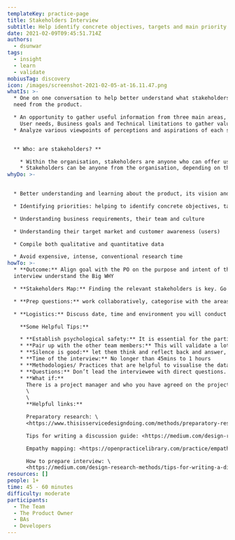 ```yaml
---
templateKey: practice-page
title: Stakeholders Interview
subtitle: Help identify concrete objectives, targets and main priority areas
date: 2021-02-09T09:45:51.714Z
authors:
  - dsunwar
tags:
  - insight
  - learn
  - validate
mobiusTag: discovery
icon: /images/screenshot-2021-02-05-at-16.11.47.png
whatIs: >-
  * One on one conversation to help better understand what stakeholders want and
  need from the product.

  * An opportunity to gather useful information from three main areas, and more for e.g:\
    User needs, Business goals and Technical limitations to gather valuable insights.
  * Analyze various viewpoints of perceptions and aspirations of each stakeholder who have a product success interest


  ** Who: are stakeholders? **

    * Within the organisation, stakeholders are anyone who can offer useful product advice and ultimately help simplify the design process.
    * Stakeholders can be anyone from the organisation, depending on the projects high level employees, lower-level employees or even influential users. The job title varies across various organisations. For e.g: Product Owner, Head of IT, Head of Data, IT Manager, Marketing Manager etc.
whyDo: >-
  

  * Better understanding and learning about the product, its vision and context through different lenses.

  * Identifying priorities: helping to identify concrete objectives, targets and identify main priority areas

  * Understanding business requirements, their team and culture

  * Understanding their target market and customer awareness (users)

  * Compile both qualitative and quantitative data

  * Avoid expensive, intense, conventional research time
howTo: >-
  * **Outcome:** Align goal with the PO on the purpose and intent of the
  interview understand the Big WHY

  * **Stakeholders Map:** Finding the relevant stakeholders is key. Go through stakeholders mapping workshops to understand their role and how they impact certain projects.

  * **Prep questions:** work collaboratively, categorise with the areas that need further investigation. Helpful practice: Affinity map

  * **Logistics:** Discuss date, time and environment you will conduct interviews for e.g: face to face, virtual meeting, technologies suitable for both parties and many more.

    **Some Helpful Tips:**

    * **Establish psychological safety:** It is essential for the participants to create a secure and comfortable atmosphere. And they feel relaxed and safe. For example, clarify the intention of the interview, when, how and to whom the information will be shared, promote active listening, encourage them to reflect and answer.
    * **Pair up with the other team members:** This will validate a lot of technical, business, marketing buzzwords
    * **Silence is good:** let them think and reflect back and answer, it’s not awkward.
    * **Time of the interview:** No longer than 45mins to 1 hours
    * **Methodologies/ Practices that are helpful to visualise the data collected:** empathy mapping, Affinity mapping, User Journey Mapping, Proto-personas
    * **Questions:** Don’t lead the interviewee with direct questions. Ask open ended questions
    * **What if:**
      There is a project manager and who you have agreed on the project plan should you skip the stakeholders interview? Absolutely not.\
      \
      \
      **Helpful links:**

      Preparatory research: \
      <https://www.thisisservicedesigndoing.com/methods/preparatory-research>

      Tips for writing a discussion guide: <https://medium.com/design-research-methods/tips-for-writing-a-discussion-guide-c08459131a54>

      Empathy mapping: <https://openpracticelibrary.com/practice/empathy-mapping/>

      How to prepare interview: \
      <https://medium.com/design-research-methods/tips-for-writing-a-discussion-guide-c08459131a54>
resources: []
people: 1+
time: 45 - 60 minutes
difficulty: moderate
participants:
  - The Team
  - The Product Owner
  - BAs
  - Developers
---
```

